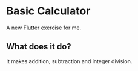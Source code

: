 # Basic Calculator

A new Flutter exercise for me.

## What does it do?

It makes addition, subtraction and integer division.

